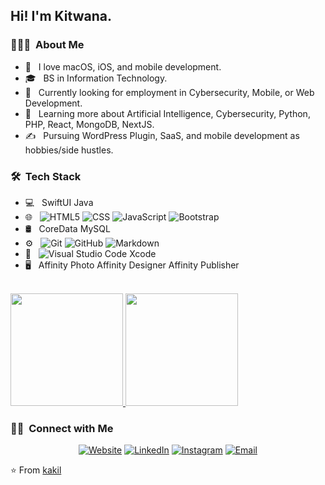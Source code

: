 
<h2> Hi! I'm Kitwana.</h2>

<h3> 👨🏻‍💻 &nbsp;About Me </h3>

- 🤔 &nbsp; I love macOS, iOS, and mobile development.
- 🎓 &nbsp; BS in Information Technology.
- 💼 &nbsp; Currently looking for employment in Cybersecurity, Mobile, or Web Development.
- 🌱 &nbsp; Learning more about Artificial Intelligence, Cybersecurity, Python, PHP, React, MongoDB, NextJS.
- ✍️ &nbsp; Pursuing WordPress Plugin, SaaS, and mobile development as hobbies/side hustles.

<h3> 🛠 &nbsp;Tech Stack</h3>

- 💻 &nbsp;
  SwiftUI
  Java
- 🌐 &nbsp;
  ![HTML5](https://img.shields.io/badge/-HTML5-333333?style=flat&logo=HTML5)
  ![CSS](https://img.shields.io/badge/-CSS-333333?style=flat&logo=CSS3&logoColor=1572B6)
  ![JavaScript](https://img.shields.io/badge/-JavaScript-333333?style=flat&logo=javascript)
  ![Bootstrap](https://img.shields.io/badge/-Bootstrap-333333?style=flat&logo=bootstrap&logoColor=563D7C)
- 🛢 &nbsp;
  CoreData
  MySQL
- ⚙️ &nbsp;
  ![Git](https://img.shields.io/badge/-Git-333333?style=flat&logo=git)
  ![GitHub](https://img.shields.io/badge/-GitHub-333333?style=flat&logo=github)
  ![Markdown](https://img.shields.io/badge/-Markdown-333333?style=flat&logo=markdown)
- 🔧 &nbsp;
  ![Visual Studio Code](https://img.shields.io/badge/-Visual%20Studio%20Code-333333?style=flat&logo=visual-studio-code&logoColor=007ACC)
  Xcode
- 🖥 &nbsp;
  Affinity Photo
  Affinity Designer
  Affinity Publisher
<br/>

<a href="https://github.com/kakil">
  <img height="180em" src="https://github-readme-stats.vercel.app/api?username=kakil&theme=buefy&show_icons=true" />
  <img height="180em" src="https://github-readme-stats.vercel.app/api/top-langs/?username=kakil&theme=buefy&layout=compact" />
</a>

<br/>

<h3> 🤝🏻 &nbsp;Connect with Me </h3>

<p align="center">
<a href="https://www.toolkitsforsuccess.com/"><img alt="Website" src="https://img.shields.io/badge/Website-www.toolkitsforsuccess.com-blue?style=flat-square&logo=google-chrome"></a>
<a href="https://www.linkedin.com/in/kitwanaakil/"><img alt="LinkedIn" src="https://img.shields.io/badge/LinkedIn-Kitwana%20Akil-blue?style=flat-square&logo=linkedin"></a>
<a href="https://www.instagram.com/akil69/"><img alt="Instagram" src="https://img.shields.io/badge/Instagram-akil69-blue?style=flat-square&logo=instagram"></a>
<a href="mailto:kakil@me.com"><img alt="Email" src="https://img.shields.io/badge/Email-kakil@me.com-blue?style=flat-square&logo=gmail"></a>
</p>

⭐️ From [kakil](https://github.com/kakil)

